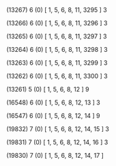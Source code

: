 (13267) 6 (0) [ 1, 5, 6, 8, 11, 3295 ] 3 


(13266) 6 (0) [ 1, 5, 6, 8, 11, 3296 ] 3 


(13265) 6 (0) [ 1, 5, 6, 8, 11, 3297 ] 3 


(13264) 6 (0) [ 1, 5, 6, 8, 11, 3298 ] 3 


(13263) 6 (0) [ 1, 5, 6, 8, 11, 3299 ] 3 


(13262) 6 (0) [ 1, 5, 6, 8, 11, 3300 ] 3 


(13261) 5 (0) [ 1, 5, 6, 8, 12 ] 9 


(16548) 6 (0) [ 1, 5, 6, 8, 12, 13 ] 3 


(16547) 6 (0) [ 1, 5, 6, 8, 12, 14 ] 9 


(19832) 7 (0) [ 1, 5, 6, 8, 12, 14, 15 ] 3 


(19831) 7 (0) [ 1, 5, 6, 8, 12, 14, 16 ] 3 


(19830) 7 (0) [ 1, 5, 6, 8, 12, 14, 17 ]  

